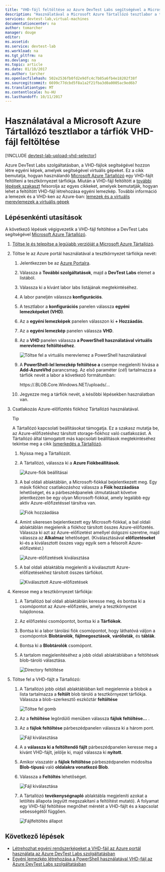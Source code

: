 ```yaml
---
title: "VHD-fájl feltöltése az Azure DevTest Labs segítségével a Microsoft Azure Tártallózó |} Microsoft Docs"
description: "Használatával a Microsoft Azure Tártallózó tesztlabor a tárfiók VHD-fájl feltöltése"
services: devtest-lab,virtual-machines
documentationcenter: na
author: tomarcher
manager: douge
editor: 
ms.assetid: 
ms.service: devtest-lab
ms.workload: na
ms.tgt_pltfrm: na
ms.devlang: na
ms.topic: article
ms.date: 01/10/2017
ms.author: tarcher
ms.openlocfilehash: 502e2536fb0fd2e9dfc4c7b85a6fb4e18202f38f
ms.sourcegitcommit: 6699c77dcbd5f8a1a2f21fba3d0a0005ac9ed6b7
ms.translationtype: MT
ms.contentlocale: hu-HU
ms.lasthandoff: 10/11/2017
---
```

# <a name="upload-vhd-file-to-labs-storage-account-using-microsoft-azure-storage-explorer"></a>Használatával a Microsoft Azure Tártallózó tesztlabor a tárfiók VHD-fájl feltöltése

[!INCLUDE [devtest-lab-upload-vhd-selector](../../includes/devtest-lab-upload-vhd-selector.md)]

Azure DevTest Labs szolgáltatásban, a VHD-fájlok segítségével hozzon létre egyéni képek, amelyek segítségével virtuális gépeket. Ez a cikk bemutatja, hogyan használandó [Microsoft Azure Tártallózó](../vs-azure-tools-storage-manage-with-storage-explorer.md) egy VHD-fájlt feltölteni a tesztkörnyezet tárfiókja. Miután a VHD-fájl feltöltött a [további lépések szakaszt](#next-steps) felsorolja az egyes cikkeket, amelyek bemutatják, hogyan lehet a feltöltött VHD-fájl létrehozása egyéni lemezkép. További információ a lemezek és a VHD-ken az Azure-ban: [lemezek és a virtuális merevlemezek a virtuális gépek](../virtual-machines/linux/about-disks-and-vhds.md)

## <a name="step-by-step-instructions"></a>Lépésenkénti utasítások

A következő lépések végigvezetik a VHD-fájl feltöltése a DevTest Labs segítségével [Microsoft Azure Tártallózó](../vs-azure-tools-storage-manage-with-storage-explorer.md).

1. [Töltse le és telepítse a legújabb verzióját a Microsoft Azure Tártallózó](http://www.storageexplorer.com).

1. Töltse le az Azure portál használatával a tesztkörnyezet tárfiókja nevét:

    1. Jelentkezzen be az [Azure Portalra](http://go.microsoft.com/fwlink/p/?LinkID=525040).
    
    1. Válassza a **További szolgáltatások**, majd a **DevTest Labs** elemet a listából.
    
    1. Válassza ki a kívánt labor labs listájának megtekintéséhez.  
    
    1. A labor paneljén válassza **konfigurációs**. 
    
    1. A tesztlabor a **konfigurációs** panelen válassza **egyéni lemezképeket (VHD)**.
    
    1. Az a **egyéni lemezképek** panelen válasszon ki **+ Hozzáadás**. 
    
    1. Az a **egyéni lemezkép** panelen válassza **VHD**.
    
    1. Az a **VHD** panelen válassza **a PowerShell használatával virtuális merevlemez feltöltéséhez**.
    
        ![Töltse fel a virtuális merevlemez a PowerShell használatával][0]
    
    1. A **PowerShell-lel lemezkép feltöltése a** csempe megjeleníti hívása a **Add-AzureVhd** parancsmag. Az első paraméter (*cél*) tartalmazza a tárfiók nevét a labor a következő formátumban:
    
        https://<STORAGE-ACCOUNT-Name>.BLOB.Core.Windows.NET/uploads/... 

    1. Jegyezze meg a tárfiók nevét, a későbbi lépésekben használatban van.
    
1. Csatlakozás Azure-előfizetés fiókhoz Tártallózó használatával.

    > [!TIP] 
    > 
    > A Tártallózó kapcsolati beállításokat támogatja. Ez a szakasz mutatja be, az Azure-előfizetéshez társított storage-fiókhoz való csatlakozást. A Tártallózó által támogatott más kapcsolati beállítások megtekintéséhez tekintse meg a cikk [Ismerkedés a Tártallózó](../vs-azure-tools-storage-manage-with-storage-explorer.md).
 
    1. Nyissa meg a Tártallózót.
    
    1. A Tártallózó, válassza ki a **Azure Fiókbeállítások**. 
    
        ![Azure-fiók beállításai][1]
    
    1. A bal oldali ablaktáblán, a Microsoft-fiókkal bejelentkezett meg. Egy másik fiókhoz csatlakozáshoz válassza a **Fiók hozzáadása** lehetőséget, és a párbeszédpanelek útmutatásait követve jelentkezzen be egy olyan Microsoft-fiókkal, amely legalább egy aktív Azure-előfizetéssel társítva van.
    
        ![Fiók hozzáadása][2]
    
    1. Amint sikeresen bejelentkezett egy Microsoft-fiókkal, a bal oldali ablaktáblán megjelenik a fiókhoz társított összes Azure-előfizetés. Válassza ki azt az Azure-előfizetést amellyel dolgozni szeretne, majd válassza az **Alkalmaz** lehetőséget. (Kiválasztásával **előfizetéseket** ki-és a kiválasztott összes vagy egyik sem a felsorolt Azure-előfizetést.)
    
        ![Azure-előfizetések kiválasztása][3]
    
    1. A bal oldali ablaktábla megjeleníti a kiválasztott Azure-előfizetésekhez társított összes tárfiókot.
    
        ![Kiválasztott Azure-előfizetések][4]

1. Keresse meg a tesztkörnyezet tárfiókja:

    1. A Tártallózó bal oldali ablaktáblán keresse meg, és bontsa ki a csomópontot az Azure-előfizetés, amely a tesztkörnyezet tulajdonosa.
    
    1. Az előfizetési csomópontot, bontsa ki a **Tárfiókok**.

    1. Bontsa ki a labor tárolási fiók csomópontot, hogy láthatóvá váljon a csomópontok **Blobtárolók**, **fájlmegosztások**, **várólisták**, és **táblák**.
    
    1. Bontsa ki a **Blobtárolók** csomópont.
    
    1. A tartalom megjelenítéséhez a jobb oldali ablaktáblában a feltöltések blob-tároló választása.
        
        ![Directory feltöltése][5]

1. Töltse fel a VHD-fájlt a Tártallózó:

    1. A Tártallózó jobb oldali ablaktáblában kell megjelennie a blobok a lista tartalmazza a **feltölt** blob tároló a tesztkörnyezet tárfiókja. Válassza a blob-szerkesztő eszköztár **feltöltése** 
        
        ![Töltse fel gomb][6]
    
    1. Az a **feltöltése** legördülő menüben válassza **fájlok feltöltése...** .
    
    1. Az a **fájlok feltöltése** párbeszédpanelen válassza ki a három pont.
        
        ![Fájl kiválasztása][8]  

    1. A a **válassza ki a feltöltendő fájlt** párbeszédpanelen keresse meg a kívánt VHD-fájlt, jelölje ki, majd válassza ki **nyitott**.
    
    1. Amikor visszatér a **fájlok feltöltése** párbeszédpanelen módosítsa **Blob-típusú** való **oldalakra vonatkozó Blob**.
    
    1. Válassza a **Feltöltés** lehetőséget.

        ![Fájl kiválasztása][9]  
    
    1. A Tártallózó **tevékenységnapló** ablaktábla megjeleníti azokat a letöltés állapota (együtt megszakítani a feltöltést mutató). A folyamat egy VHD-fájl feltöltése megnőhet méretét a VHD-fájlt és a kapcsolat sebességétől függően. 

        ![Fájlfeltöltés állapot][10]  

## <a name="next-steps"></a>Következő lépések

- [Létrehozhat egyéni rendszerképeket a VHD-fájl az Azure portál használata az Azure DevTest Labs szolgáltatásban](devtest-lab-create-template.md)
- [Egyéni lemezkép létrehozása a PowerShell használatával VHD-fájl az Azure DevTest Labs szolgáltatásban](devtest-lab-create-custom-image-from-vhd-using-powershell.md)

[0]: ./media/devtest-lab-upload-vhd-using-storage-explorer/upload-image-using-psh.png
[1]: ./media/devtest-lab-upload-vhd-using-storage-explorer/settings-icon.png
[2]: ./media/devtest-lab-upload-vhd-using-storage-explorer/add-account-link.png
[3]: ./media/devtest-lab-upload-vhd-using-storage-explorer/subscriptions-list.png
[4]: ./media/devtest-lab-upload-vhd-using-storage-explorer/storage-accounts-list.png
[5]: ./media/devtest-lab-upload-vhd-using-storage-explorer/upload-dir.png
[6]: ./media/devtest-lab-upload-vhd-using-storage-explorer/upload-button.png
[7]: ./media/devtest-lab-upload-vhd-using-storage-explorer/upload-files.png
[8]: ./media/devtest-lab-upload-vhd-using-storage-explorer/select-file.png
[9]: ./media/devtest-lab-upload-vhd-using-storage-explorer/upload-file.png
[10]: ./media/devtest-lab-upload-vhd-using-storage-explorer/upload-status.png
